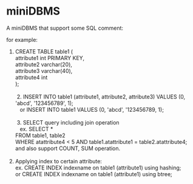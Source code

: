 # miniDBMS

A miniDBMS that support some SQL comment: 
  
  for example:
  1. CREATE TABLE table1 ( <br>
      attribute1 int PRIMARY KEY,<br>
      attribute2 varchar(20),<br>
      attribute3 varchar(40),<br>
      attribute4 int<br>
     );<br>
     <br>
  2. INSERT INTO table1 (attribute1, attribute2, attribute3) VALUES (0, 'abcd', '123456789', 1);<br>
    or INSERT INTO table1 VALUES (0, 'abcd', '123456789, 1);<br>
    <br>
  3. SELECT query including join operation<br>
    ex. SELECT *<br>
        FROM table1, table2<br>
        WHERE atattribute4 < 5 AND table1.atattribute1 = table2.atattribute4;<br>
     and also support COUNT, SUM operation.<br>
     <br>
  4. Applying index to certain attribute:<br>
    ex. CREATE INDEX indexname on table1 (attribute1) using hashing;  <br>
    or CREATE INDEX indexname on table1 (attribute1) using btree;  <br>
   
